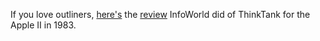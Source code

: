 If you love outliners, <a href="http://scripting.com/images/2020/10/27/infoworldThinkTankReviewP1.png">here's</a> the <a href="http://scripting.com/images/2020/10/27/infoworldThinkTankReviewP2.png">review</a> InfoWorld did of ThinkTank for the Apple II in 1983. 
